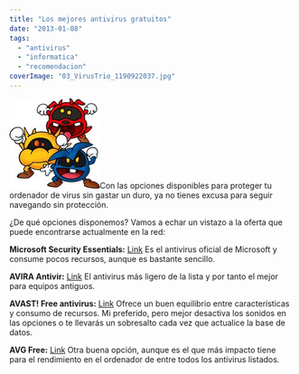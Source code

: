 ```yaml
---
title: "Los mejores antivirus gratuitos"
date: "2013-01-08"
tags: 
  - "antivirus"
  - "informatica"
  - "recomendacion"
coverImage: "03_VirusTrio_1190922037.jpg"
---
```


[![](images/03_VirusTrio_1190922037.jpg)](http://2.bp.blogspot.com/-M36ut_1MGt4/UOxVy6bcZWI/AAAAAAAAENQ/15Ea07X3mK8/s1600/03_VirusTrio_1190922037.jpg)Con las opciones disponibles para proteger tu ordenador de virus sin gastar un duro, ya no tienes excusa para seguir navegando sin protección.

¿De qué opciones disponemos? Vamos a echar un vistazo a la oferta que puede encontrarse actualmente en la red:

**Microsoft Security Essentials:** [Link](http://windows.microsoft.com/es-ES/windows/security-essentials-download) Es el antivirus oficial de Microsoft y consume pocos recursos, aunque es bastante sencillo.

**AVIRA Antivir:** [Link](http://www.avira.com/es/avira-free-antivirus) El antivirus más ligero de la lista y por tanto el mejor para equipos antiguos.

**AVAST! Free antivirus:** [Link](http://www.avast.com/free-antivirus-download) Ofrece un buen equilibrio entre características y consumo de recursos. Mi preferido, pero mejor desactiva los sonidos en las opciones o te llevarás un sobresalto cada vez que actualice la base de datos.

**AVG Free:** [Link](http://free.avg.com/es-es/homepage) Otra buena opción, aunque es el que más impacto tiene para el rendimiento en el ordenador de entre todos los antivirus listados.
